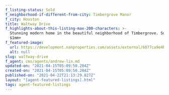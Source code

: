 ```yaml
---
f_listing-status: Sold
f_neighborhood-if-different-from-city: Timbergrove Manor
f_city: Houston
title: Waltway Drive
f_highlights-about-this-listing-max-200-characters: >-
  Stunning modern home in the beautiful neighborhood of Timbergrove. Sold over
  $1mm+
f_featured-image:
  url: https://development.nanproperties.com/assets/external/6077ca9e4baced5e4f739d67_6053c2ecf265fimg-1-12.jpeg
  alt: null
slug: waltway-drive
f_agent: cms/agents/andrew-lin.md
updated-on: "2021-04-15T05:09:50.204Z"
created-on: "2021-04-15T05:09:50.204Z"
published-on: "2021-04-22T21:13:29.827Z"
layout: "[agent-featured-listings].html"
tags: agent-featured-listings
---
```

